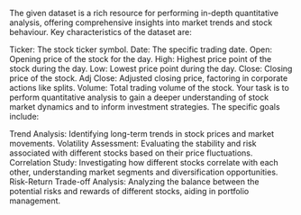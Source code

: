 The given dataset is a rich resource for performing in-depth quantitative analysis, offering comprehensive insights into market trends and stock behaviour. Key characteristics of the dataset are:

Ticker: The stock ticker symbol.
Date: The specific trading date.
Open: Opening price of the stock for the day.
High: Highest price point of the stock during the day.
Low: Lowest price point during the day.
Close: Closing price of the stock.
Adj Close: Adjusted closing price, factoring in corporate actions like splits.
Volume: Total trading volume of the stock.
Your task is to perform quantitative analysis to gain a deeper understanding of stock market dynamics and to inform investment strategies. The specific goals include:

Trend Analysis: Identifying long-term trends in stock prices and market movements.
Volatility Assessment: Evaluating the stability and risk associated with different stocks based on their price fluctuations.
Correlation Study: Investigating how different stocks correlate with each other, understanding market segments and diversification opportunities.
Risk-Return Trade-off Analysis: Analyzing the balance between the potential risks and rewards of different stocks, aiding in portfolio management.